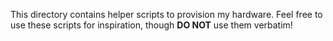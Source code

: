 This directory contains helper scripts to provision my hardware. Feel free to
use these scripts for inspiration, though **DO NOT** use them verbatim!
